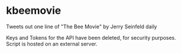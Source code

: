 # kbeemovie
Tweets out one line of "The Bee Movie" by Jerry Seinfeld daily

Keys and Tokens for the API have been deleted, for security purposes. 
Script is hosted on an external server. 
